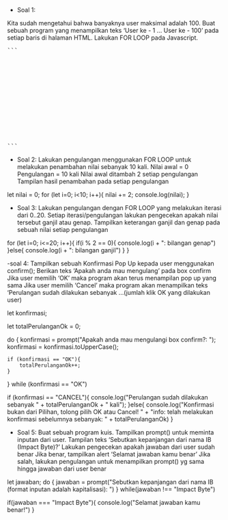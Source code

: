 - Soal 1:

Kita sudah mengetahui bahwa banyaknya user maksimal adalah 100.
Buat sebuah program yang menampilkan teks ‘User ke - 1 … User ke - 100’ pada setiap baris di halaman HTML.
Lakukan FOR LOOP pada Javascript.

<pre>
```
<!DOCTYPE html>
<html lang="en">
<head>
    <meta charset="UTF-8">
    <meta name="viewport" content="width=device-width, initial-scale=1.0">
    <title>User List</title>
</head>
<body>

<script>
    // Loop untuk menampilkan teks pada halaman HTML
    for (let user = 1; user <= 100; user++) {
        document.write('User ke - ' + user + '<br>');
    }
</script>

</body>
</html>
```
</pre>

- Soal 2:
Lakukan pengulangan menggunakan FOR LOOP untuk melakukan penambahan nilai sebanyak 10 kali.
Nilai awal = 0
Pengulangan = 10 kali
Nilai awal ditambah 2 setiap pengulangan
Tampilan hasil penambahan pada setiap pengulangan

let nilai = 0;
for (let i=0; i<10; i++){
    nilai += 2;
    console.log(nilai);
}

- Soal 3:
Lakukan pengulangan dengan FOR LOOP yang melakukan iterasi dari 0..20.
Setiap iterasi/pengulangan lakukan pengecekan apakah nilai tersebut ganjil atau genap.
Tampilkan keterangan ganjil dan genap pada sebuah nilai setiap pengulangan

for (let i=0; i<=20; i++){
    if(i % 2 == 0){
        console.log(i + ": bilangan genap")
    }else{
        console.log(i + ": bilangan ganjil")
    }
}

-soal 4:
Tampilkan sebuah Konfirmasi Pop Up kepada user menggunakan confirm();
Berikan teks ‘Apakah anda mau mengulang’ pada box confirm
Jika user memilih ‘OK’ maka program akan terus menampilan pop up yang sama
Jika user memilih ‘Cancel’ maka program akan menampilkan teks ‘Perulangan sudah dilakukan sebanyak …(jumlah klik OK yang dilakukan user)

let konfirmasi;

let totalPerulanganOk = 0;

do {
    konfirmasi = prompt("Apakah anda mau mengulangi box confirm?: ");
    konfirmasi = konfirmasi.toUpperCase();

    if (konfirmasi == "OK"){
        totalPerulanganOk++;
    }
}
while (konfirmasi == "OK")

if (konfirmasi == "CANCEL"){
    console.log("Perulangan sudah dilakukan sebanyak " + totalPerulanganOk + " kali");
}else{
    console.log("Konfirmasi bukan dari Pilihan, tolong pilih OK atau Cancel! " + "info: telah melakukan konfirmasi sebelumnya sebanyak: " + totalPerulanganOk)
}

- Soal 5:
Buat sebuah program kuis.
Tampilkan prompt() untuk meminta inputan dari user. Tampilan teks ‘Sebutkan kepanjangan dari nama IB (Impact Byte)?’
Lakukan pengecekan apakah jawaban dari user sudah benar
Jika benar, tampilkan alert ‘Selamat jawaban kamu benar’
Jika salah, lakukan pengulangan untuk menampilkan prompt() yg sama hingga jawaban dari user benar

let jawaban;
do {
    jawaban = prompt("Sebutkan kepanjangan dari nama IB (format inputan adalah kapitalisasi):  ")
}
while(jawaban !== "Impact Byte")

if(jawaban === "Impact Byte"){
    console.log("Selamat jawaban kamu benar!")
}
